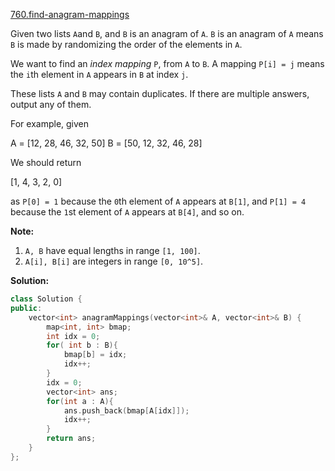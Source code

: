 [760.find-anagram-mappings](https://leetcode.com/problems/find-anagram-mappings/)  

Given two lists `A`and `B`, and `B` is an anagram of `A`. `B` is an anagram of `A` means `B` is made by randomizing the order of the elements in `A`.

We want to find an _index mapping_ `P`, from `A` to `B`. A mapping `P[i] = j` means the `i`th element in `A` appears in `B` at index `j`.

These lists `A` and `B` may contain duplicates. If there are multiple answers, output any of them.

For example, given

A = \[12, 28, 46, 32, 50\]
B = \[50, 12, 32, 46, 28\]

We should return

\[1, 4, 3, 2, 0\]

as `P[0] = 1` because the `0`th element of `A` appears at `B[1]`, and `P[1] = 4` because the `1`st element of `A` appears at `B[4]`, and so on.

**Note:**

1.  `A, B` have equal lengths in range `[1, 100]`.
2.  `A[i], B[i]` are integers in range `[0, 10^5]`.  



**Solution:**  

```cpp
class Solution {
public:
    vector<int> anagramMappings(vector<int>& A, vector<int>& B) {
        map<int, int> bmap;
        int idx = 0;
        for( int b : B){
            bmap[b] = idx;
            idx++;
        }
        idx = 0;
        vector<int> ans;
        for(int a : A){
            ans.push_back(bmap[A[idx]]);
            idx++;
        }
        return ans;
    }
};
```
      
